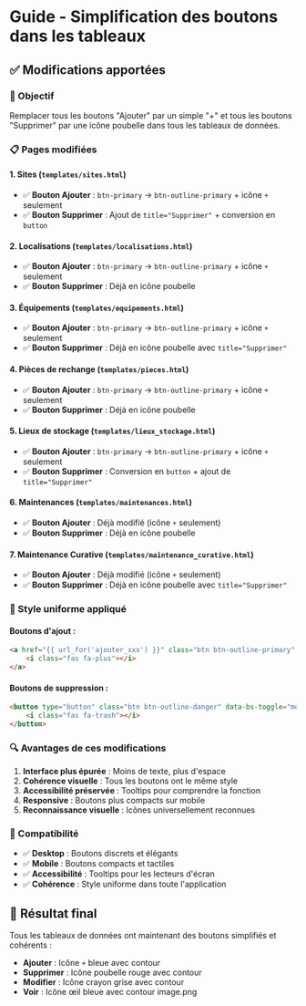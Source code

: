 # Guide - Simplification des boutons dans les tableaux

## ✅ Modifications apportées

### 🎯 Objectif
Remplacer tous les boutons "Ajouter" par un simple "+" et tous les boutons "Supprimer" par une icône poubelle dans tous les tableaux de données.

### 📋 Pages modifiées

#### 1. **Sites** (`templates/sites.html`)
- ✅ **Bouton Ajouter** : `btn-primary` → `btn-outline-primary` + icône `+` seulement
- ✅ **Bouton Supprimer** : Ajout de `title="Supprimer"` + conversion en `button`

#### 2. **Localisations** (`templates/localisations.html`)
- ✅ **Bouton Ajouter** : `btn-primary` → `btn-outline-primary` + icône `+` seulement
- ✅ **Bouton Supprimer** : Déjà en icône poubelle

#### 3. **Équipements** (`templates/equipements.html`)
- ✅ **Bouton Ajouter** : `btn-primary` → `btn-outline-primary` + icône `+` seulement
- ✅ **Bouton Supprimer** : Déjà en icône poubelle avec `title="Supprimer"`

#### 4. **Pièces de rechange** (`templates/pieces.html`)
- ✅ **Bouton Ajouter** : `btn-primary` → `btn-outline-primary` + icône `+` seulement
- ✅ **Bouton Supprimer** : Déjà en icône poubelle

#### 5. **Lieux de stockage** (`templates/lieux_stockage.html`)
- ✅ **Bouton Ajouter** : `btn-primary` → `btn-outline-primary` + icône `+` seulement
- ✅ **Bouton Supprimer** : Conversion en `button` + ajout de `title="Supprimer"`

#### 6. **Maintenances** (`templates/maintenances.html`)
- ✅ **Bouton Ajouter** : Déjà modifié (icône `+` seulement)
- ✅ **Bouton Supprimer** : Déjà en icône poubelle

#### 7. **Maintenance Curative** (`templates/maintenance_curative.html`)
- ✅ **Bouton Ajouter** : Déjà modifié (icône `+` seulement)
- ✅ **Bouton Supprimer** : Déjà en icône poubelle avec `title="Supprimer"`

### 🎨 Style uniforme appliqué

#### Boutons d'ajout :
```html
<a href="{{ url_for('ajouter_xxx') }}" class="btn btn-outline-primary" title="Ajouter un xxx">
    <i class="fas fa-plus"></i>
</a>
```

#### Boutons de suppression :
```html
<button type="button" class="btn btn-outline-danger" data-bs-toggle="modal" data-bs-target="#deleteModal{{ item.id }}" title="Supprimer">
    <i class="fas fa-trash"></i>
</button>
```

### 🔍 Avantages de ces modifications

1. **Interface plus épurée** : Moins de texte, plus d'espace
2. **Cohérence visuelle** : Tous les boutons ont le même style
3. **Accessibilité préservée** : Tooltips pour comprendre la fonction
4. **Responsive** : Boutons plus compacts sur mobile
5. **Reconnaissance visuelle** : Icônes universellement reconnues

### 📱 Compatibilité
- ✅ **Desktop** : Boutons discrets et élégants
- ✅ **Mobile** : Boutons compacts et tactiles
- ✅ **Accessibilité** : Tooltips pour les lecteurs d'écran
- ✅ **Cohérence** : Style uniforme dans toute l'application

## 🎉 Résultat final

Tous les tableaux de données ont maintenant des boutons simplifiés et cohérents :
- **Ajouter** : Icône `+` bleue avec contour
- **Supprimer** : Icône poubelle rouge avec contour
- **Modifier** : Icône crayon grise avec contour
- **Voir** : Icône œil bleue avec contour image.png